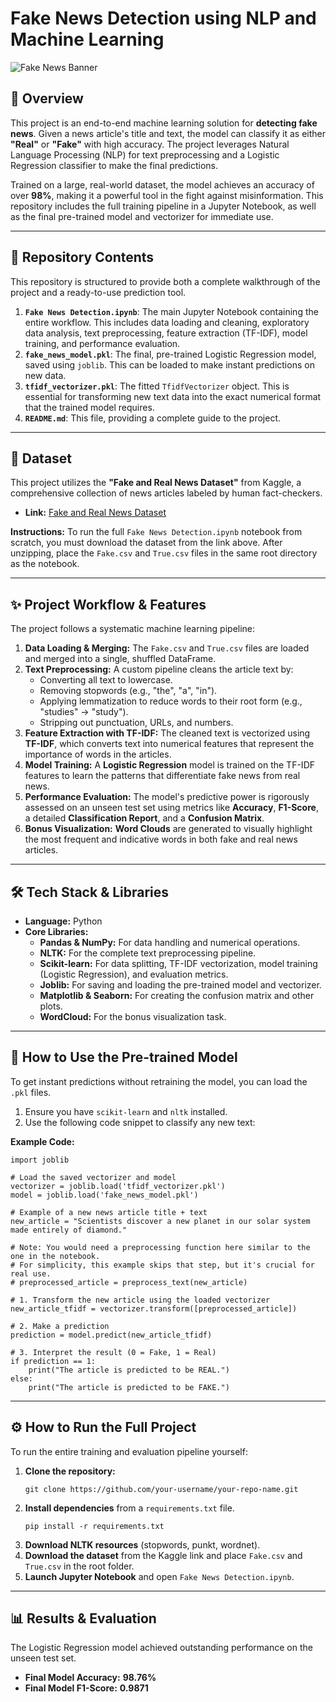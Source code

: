 # Fake News Detection using NLP and Machine Learning

![Fake News Banner](https://user-images.githubusercontent.com/79269520/150174169-1ddc4349-3e3a-4395-8167-154a43b952a2.png)

## 📖 Overview

This project is an end-to-end machine learning solution for **detecting fake news**. Given a news article's title and text, the model can classify it as either **"Real"** or **"Fake"** with high accuracy. The project leverages Natural Language Processing (NLP) for text preprocessing and a Logistic Regression classifier to make the final predictions.

Trained on a large, real-world dataset, the model achieves an accuracy of over **98%**, making it a powerful tool in the fight against misinformation. This repository includes the full training pipeline in a Jupyter Notebook, as well as the final pre-trained model and vectorizer for immediate use.

---

## 📂 Repository Contents

This repository is structured to provide both a complete walkthrough of the project and a ready-to-use prediction tool.

1.  **`Fake News Detection.ipynb`**: The main Jupyter Notebook containing the entire workflow. This includes data loading and cleaning, exploratory data analysis, text preprocessing, feature extraction (TF-IDF), model training, and performance evaluation.
2.  **`fake_news_model.pkl`**: The final, pre-trained Logistic Regression model, saved using `joblib`. This can be loaded to make instant predictions on new data.
3.  **`tfidf_vectorizer.pkl`**: The fitted `TfidfVectorizer` object. This is essential for transforming new text data into the exact numerical format that the trained model requires.
4.  **`README.md`**: This file, providing a complete guide to the project.

---

## 💾 Dataset

This project utilizes the **"Fake and Real News Dataset"** from Kaggle, a comprehensive collection of news articles labeled by human fact-checkers.

*   **Link:** [Fake and Real News Dataset](https://www.kaggle.com/datasets/clmentbisaillon/fake-and-real-news-dataset)

**Instructions:**
To run the full `Fake News Detection.ipynb` notebook from scratch, you must download the dataset from the link above. After unzipping, place the `Fake.csv` and `True.csv` files in the same root directory as the notebook.

---

## ✨ Project Workflow & Features

The project follows a systematic machine learning pipeline:

1.  **Data Loading & Merging:** The `Fake.csv` and `True.csv` files are loaded and merged into a single, shuffled DataFrame.
2.  **Text Preprocessing:** A custom pipeline cleans the article text by:
    *   Converting all text to lowercase.
    *   Removing stopwords (e.g., "the", "a", "in").
    *   Applying lemmatization to reduce words to their root form (e.g., "studies" -> "study").
    *   Stripping out punctuation, URLs, and numbers.
3.  **Feature Extraction with TF-IDF:** The cleaned text is vectorized using **TF-IDF**, which converts text into numerical features that represent the importance of words in the articles.
4.  **Model Training:** A **Logistic Regression** model is trained on the TF-IDF features to learn the patterns that differentiate fake news from real news.
5.  **Performance Evaluation:** The model's predictive power is rigorously assessed on an unseen test set using metrics like **Accuracy**, **F1-Score**, a detailed **Classification Report**, and a **Confusion Matrix**.
6.  **Bonus Visualization:** **Word Clouds** are generated to visually highlight the most frequent and indicative words in both fake and real news articles.

---

## 🛠️ Tech Stack & Libraries

*   **Language:** Python
*   **Core Libraries:**
    *   **Pandas & NumPy:** For data handling and numerical operations.
    *   **NLTK:** For the complete text preprocessing pipeline.
    *   **Scikit-learn:** For data splitting, TF-IDF vectorization, model training (Logistic Regression), and evaluation metrics.
    *   **Joblib:** For saving and loading the pre-trained model and vectorizer.
    *   **Matplotlib & Seaborn:** For creating the confusion matrix and other plots.
    *   **WordCloud:** For the bonus visualization task.

---

## 🚀 How to Use the Pre-trained Model

To get instant predictions without retraining the model, you can load the `.pkl` files.

1.  Ensure you have `scikit-learn` and `nltk` installed.
2.  Use the following code snippet to classify any new text:

**Example Code:**
```
import joblib

# Load the saved vectorizer and model
vectorizer = joblib.load('tfidf_vectorizer.pkl')
model = joblib.load('fake_news_model.pkl')

# Example of a new news article title + text
new_article = "Scientists discover a new planet in our solar system made entirely of diamond."

# Note: You would need a preprocessing function here similar to the one in the notebook.
# For simplicity, this example skips that step, but it's crucial for real use.
# preprocessed_article = preprocess_text(new_article)

# 1. Transform the new article using the loaded vectorizer
new_article_tfidf = vectorizer.transform([preprocessed_article])

# 2. Make a prediction
prediction = model.predict(new_article_tfidf)

# 3. Interpret the result (0 = Fake, 1 = Real)
if prediction == 1:
    print("The article is predicted to be REAL.")
else:
    print("The article is predicted to be FAKE.")
```

---

## ⚙️ How to Run the Full Project

To run the entire training and evaluation pipeline yourself:

1.  **Clone the repository:**
    ```
    git clone https://github.com/your-username/your-repo-name.git
    ```
2.  **Install dependencies** from a `requirements.txt` file.
    ```
    pip install -r requirements.txt
    ```
3.  **Download NLTK resources** (stopwords, punkt, wordnet).
4.  **Download the dataset** from the Kaggle link and place `Fake.csv` and `True.csv` in the root folder.
5.  **Launch Jupyter Notebook** and open `Fake News Detection.ipynb`.

---

## 📊 Results & Evaluation

The Logistic Regression model achieved outstanding performance on the unseen test set.

*   **Final Model Accuracy:** **98.76%**
*   **Final Model F1-Score:** **0.9871**
```
